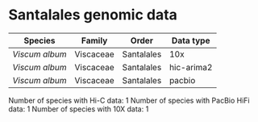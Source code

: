 # Santalales genomic data

| Species | Family | Order | Data type |
| -- | --- | --- | --- |
| *Viscum album* | Viscaceae | Santalales | 10x |
| *Viscum album* | Viscaceae | Santalales | hic-arima2 |
| *Viscum album* | Viscaceae | Santalales | pacbio |

Number of species with Hi-C data: 1
Number of species with PacBio HiFi data: 1
Number of species with 10X data: 1
